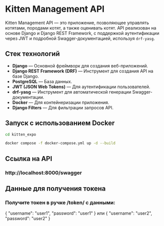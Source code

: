 # Kitten Management API

Kitten Management API — это приложение, позволяющее управлять котятами, породами котят, а также оценивать котят. API реализован на основе Django и Django REST Framework, с поддержкой аутентификации через JWT и подробной Swagger-документацией, используя `drf-yasg`.

## Стек технологий

- **Django** — Основной фреймворк для создания веб-приложений.
- **Django REST Framework (DRF)** — Инструмент для создания API на базе Django.
- **PostgreSQL** — База данных.
- **JWT (JSON Web Tokens)** — Для аутентификации пользователей.
- **drf-yasg** — Инструмент для автоматической генерации Swagger-документации.
- **Docker** — Для контейнеризации приложения.
- **Django Filters** — Для фильтрации запросов API.

## Запуск с использованием Docker

```bash 
cd kitten_expo
```
```bash 
docker compose -f docker-compose.yml up -d --build
```

## Ссылка на API
### http://localhost:8000/swagger

## Данные для получения токена
### Получите токен в ручке /token/ с данными:
{
  "username": "user1",
  "password": "user1"
}
или 
{
  "username": "user2",
  "password": "user2"
}

